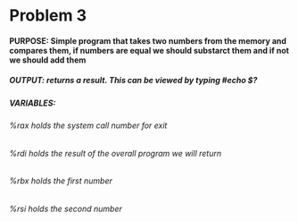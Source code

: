 # Problem 3

#### PURPOSE:  Simple program that takes two numbers from the memory and compares them, if numbers are equal we should substarct them and if not we should add them

##### OUTPUT:   returns a result. This can be viewed by typing #echo $?

##### VARIABLES:
######          %rax holds the system call number for exit
######          %rdi holds the result of the overall program we will return
######          %rbx holds the first number
######          %rsi holds the second number
